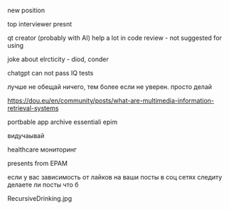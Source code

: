 new position

top interviewer presnt

qt creator (probably with AI) help a lot in code review - not suggested for using

joke about elrcticity - diod, conder

chatgpt can not pass IQ tests

лучше не обещай ничего, тем более если не уверен. просто делай

<https://dou.eu/en/community/posts/what-are-multimedia-information-retrieval-systems>

portbable app
archive
essentiali epim

видучаывай

healthcare мониторинг

presents from EPAM

если у вас зависимость от лайков на ваши посты в соц сетях следиту делаете ли посты что б

RecursiveDrinking.jpg